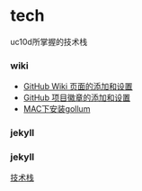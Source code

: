 # tech
uc10d所掌握的技术栈

### wiki

* [GitHub Wiki 页面的添加和设置](https://juejin.im/post/5a3216c8f265da43333e6b54)
* [GitHub 项目徽章的添加和设置](https://juejin.im/post/5a32157c6fb9a0450b6667ac)
* [MAC下安装gollum](https://www.coolskill.net/article/install-gollum-4-mac.htm)

### jekyll

### jekyll
[技术栈]()
